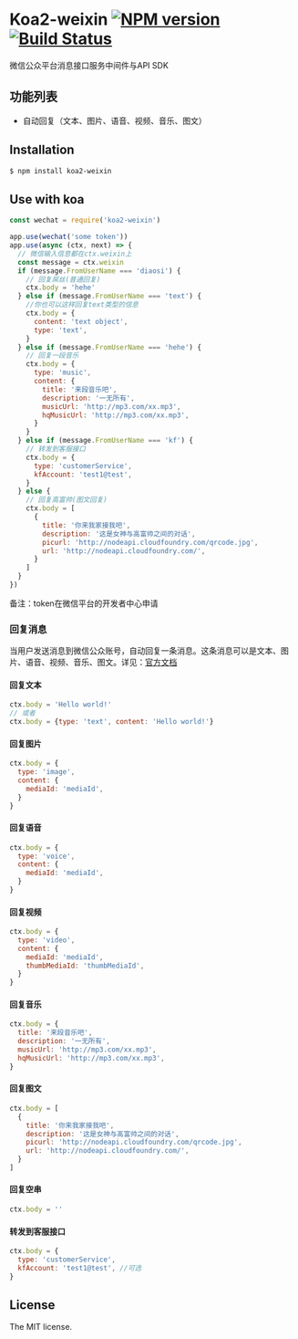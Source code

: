 Koa2-weixin [![NPM version](https://badge.fury.io/js/koa2-weixin.png)](http://badge.fury.io/js/koa2-weixin) [![Build Status](https://travis-ci.org/mindspop/koa2-weixin.png?branch=master)](https://travis-ci.org/mindspop/koa2-weixin)
======

微信公众平台消息接口服务中间件与API SDK

## 功能列表
- 自动回复（文本、图片、语音、视频、音乐、图文）

## Installation

```sh
$ npm install koa2-weixin
```

## Use with koa

```js
const wechat = require('koa2-weixin')

app.use(wechat('some token'))
app.use(async (ctx, next) => {
  // 微信输入信息都在ctx.weixin上
  const message = ctx.weixin
  if (message.FromUserName === 'diaosi') {
    // 回复屌丝(普通回复)
    ctx.body = 'hehe'
  } else if (message.FromUserName === 'text') {
    //你也可以这样回复text类型的信息
    ctx.body = {
      content: 'text object',
      type: 'text',
    }
  } else if (message.FromUserName === 'hehe') {
    // 回复一段音乐
    ctx.body = {
      type: 'music',
      content: {
        title: '来段音乐吧',
        description: '一无所有',
        musicUrl: 'http://mp3.com/xx.mp3',
        hqMusicUrl: 'http://mp3.com/xx.mp3',
      }
    }
  } else if (message.FromUserName === 'kf') {
    // 转发到客服接口
    ctx.body = {
      type: 'customerService',
      kfAccount: 'test1@test',
    }
  } else {
    // 回复高富帅(图文回复)
    ctx.body = [
      {
        title: '你来我家接我吧',
        description: '这是女神与高富帅之间的对话',
        picurl: 'http://nodeapi.cloudfoundry.com/qrcode.jpg',
        url: 'http://nodeapi.cloudfoundry.com/',
      }
    ]
  }
})
```
备注：token在微信平台的开发者中心申请

### 回复消息
当用户发送消息到微信公众账号，自动回复一条消息。这条消息可以是文本、图片、语音、视频、音乐、图文。详见：[官方文档](http://mp.weixin.qq.com/wiki/index.php?title=发送被动响应消息)

#### 回复文本
```js
ctx.body = 'Hello world!'
// 或者
ctx.body = {type: 'text', content: 'Hello world!'}
```
#### 回复图片
```js
ctx.body = {
  type: 'image',
  content: {
    mediaId: 'mediaId',
  }
}
```
#### 回复语音
```js
ctx.body = {
  type: 'voice',
  content: {
    mediaId: 'mediaId',
  }
}
```
#### 回复视频
```js
ctx.body = {
  type: 'video',
  content: {
    mediaId: 'mediaId',
    thumbMediaId: 'thumbMediaId',
  }
}
```
#### 回复音乐
```js
ctx.body = {
  title: '来段音乐吧',
  description: '一无所有',
  musicUrl: 'http://mp3.com/xx.mp3',
  hqMusicUrl: 'http://mp3.com/xx.mp3',
}
```
#### 回复图文
```js
ctx.body = [
  {
    title: '你来我家接我吧',
    description: '这是女神与高富帅之间的对话',
    picurl: 'http://nodeapi.cloudfoundry.com/qrcode.jpg',
    url: 'http://nodeapi.cloudfoundry.com/',
  }
]
```

#### 回复空串
```js
ctx.body = ''
```

#### 转发到客服接口
```js
ctx.body = {
  type: 'customerService',
  kfAccount: 'test1@test', //可选
}
```

## License
The MIT license.
